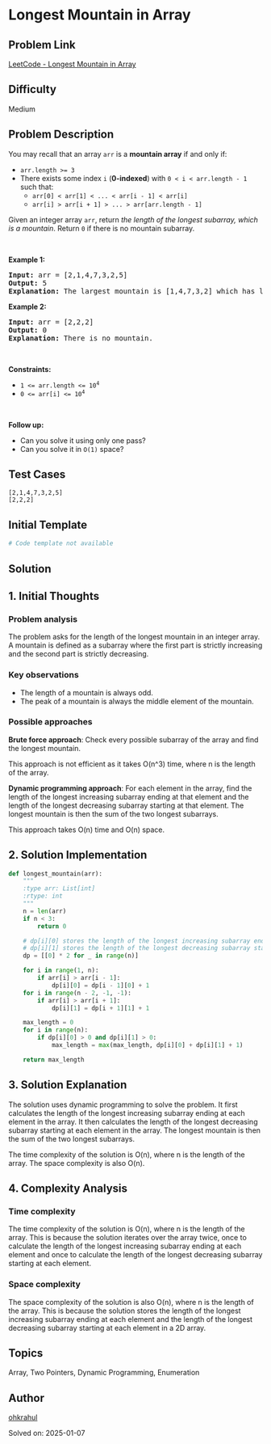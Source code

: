 # Longest Mountain in Array

## Problem Link
[LeetCode - Longest Mountain in Array](https://leetcode.com/problems/longest-mountain-in-array/)

## Difficulty
Medium

## Problem Description
<p>You may recall that an array <code>arr</code> is a <strong>mountain array</strong> if and only if:</p>

<ul>
	<li><code>arr.length &gt;= 3</code></li>
	<li>There exists some index <code>i</code> (<strong>0-indexed</strong>) with <code>0 &lt; i &lt; arr.length - 1</code> such that:
	<ul>
		<li><code>arr[0] &lt; arr[1] &lt; ... &lt; arr[i - 1] &lt; arr[i]</code></li>
		<li><code>arr[i] &gt; arr[i + 1] &gt; ... &gt; arr[arr.length - 1]</code></li>
	</ul>
	</li>
</ul>

<p>Given an integer array <code>arr</code>, return <em>the length of the longest subarray, which is a mountain</em>. Return <code>0</code> if there is no mountain subarray.</p>

<p>&nbsp;</p>
<p><strong class="example">Example 1:</strong></p>

<pre>
<strong>Input:</strong> arr = [2,1,4,7,3,2,5]
<strong>Output:</strong> 5
<strong>Explanation:</strong> The largest mountain is [1,4,7,3,2] which has length 5.
</pre>

<p><strong class="example">Example 2:</strong></p>

<pre>
<strong>Input:</strong> arr = [2,2,2]
<strong>Output:</strong> 0
<strong>Explanation:</strong> There is no mountain.
</pre>

<p>&nbsp;</p>
<p><strong>Constraints:</strong></p>

<ul>
	<li><code>1 &lt;= arr.length &lt;= 10<sup>4</sup></code></li>
	<li><code>0 &lt;= arr[i] &lt;= 10<sup>4</sup></code></li>
</ul>

<p>&nbsp;</p>
<p><strong>Follow up:</strong></p>

<ul>
	<li>Can you solve it using only one pass?</li>
	<li>Can you solve it in <code>O(1)</code> space?</li>
</ul>


## Test Cases
```
[2,1,4,7,3,2,5]
[2,2,2]
```

## Initial Template
```python
# Code template not available
```

## Solution
## 1. Initial Thoughts

### Problem analysis

The problem asks for the length of the longest mountain in an integer array. A mountain is defined as a subarray where the first part is strictly increasing and the second part is strictly decreasing.

### Key observations

* The length of a mountain is always odd.
* The peak of a mountain is always the middle element of the mountain.

### Possible approaches

**Brute force approach**: Check every possible subarray of the array and find the longest mountain.

This approach is not efficient as it takes O(n^3) time, where n is the length of the array.

**Dynamic programming approach**: For each element in the array, find the length of the longest increasing subarray ending at that element and the length of the longest decreasing subarray starting at that element. The longest mountain is then the sum of the two longest subarrays.

This approach takes O(n) time and O(n) space.

## 2. Solution Implementation

```python
def longest_mountain(arr):
    """
    :type arr: List[int]
    :rtype: int
    """
    n = len(arr)
    if n < 3:
        return 0

    # dp[i][0] stores the length of the longest increasing subarray ending at arr[i]
    # dp[i][1] stores the length of the longest decreasing subarray starting at arr[i]
    dp = [[0] * 2 for _ in range(n)]

    for i in range(1, n):
        if arr[i] > arr[i - 1]:
            dp[i][0] = dp[i - 1][0] + 1
    for i in range(n - 2, -1, -1):
        if arr[i] > arr[i + 1]:
            dp[i][1] = dp[i + 1][1] + 1

    max_length = 0
    for i in range(n):
        if dp[i][0] > 0 and dp[i][1] > 0:
            max_length = max(max_length, dp[i][0] + dp[i][1] + 1)

    return max_length
```

## 3. Solution Explanation

The solution uses dynamic programming to solve the problem. It first calculates the length of the longest increasing subarray ending at each element in the array. It then calculates the length of the longest decreasing subarray starting at each element in the array. The longest mountain is then the sum of the two longest subarrays.

The time complexity of the solution is O(n), where n is the length of the array. The space complexity is also O(n).

## 4. Complexity Analysis

### Time complexity

The time complexity of the solution is O(n), where n is the length of the array. This is because the solution iterates over the array twice, once to calculate the length of the longest increasing subarray ending at each element and once to calculate the length of the longest decreasing subarray starting at each element.

### Space complexity

The space complexity of the solution is also O(n), where n is the length of the array. This is because the solution stores the length of the longest increasing subarray ending at each element and the length of the longest decreasing subarray starting at each element in a 2D array.

## Topics
Array, Two Pointers, Dynamic Programming, Enumeration

## Author
[ohkrahul](https://github.com/ohkrahul)

Solved on: 2025-01-07

